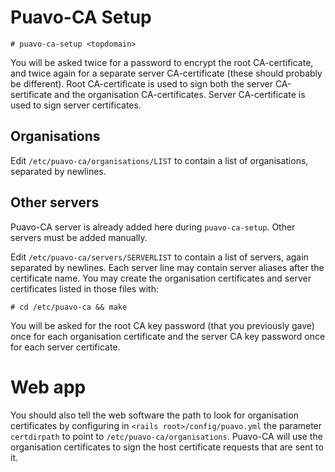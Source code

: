 
# Puavo-CA Setup

    # puavo-ca-setup <topdomain>

You will be asked twice for a password to encrypt the root CA-certificate, and
twice again for a separate server CA-certificate (these should probably be
different).  Root CA-certificate is used to sign both the server CA-sertificate
and the organisation CA-certificates.  Server CA-certificate is used to sign
server certificates.

## Organisations

Edit `/etc/puavo-ca/organisations/LIST` to contain a list of organisations,
separated by newlines.

## Other servers

Puavo-CA server is already added here during `puavo-ca-setup`. Other servers
must be added manually.

Edit `/etc/puavo-ca/servers/SERVERLIST` to contain a list of servers, again
separated by newlines. Each server line may contain server aliases after the
certificate name. You may create the organisation certificates and server
certificates listed in those files with:

    # cd /etc/puavo-ca && make

You will be asked for the root CA key password (that you previously gave) once
for each organisation certificate and the server CA key password once for each
server certificate.

# Web app

You should also tell the web software the path to look for organisation
certificates by configuring in `<rails root>/config/puavo.yml` the parameter
`certdirpath` to point to `/etc/puavo-ca/organisations`.  Puavo-CA will use the
organisation certificates to sign the host certificate requests that are sent
to it.

